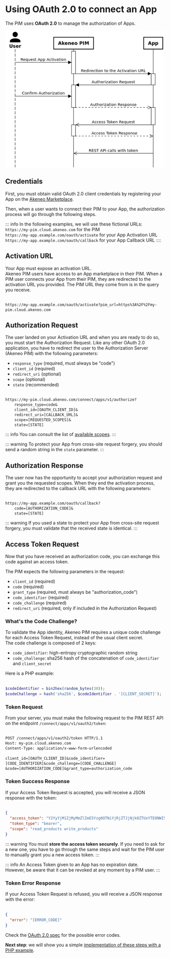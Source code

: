 # Using OAuth 2.0 to connect an App

The PIM uses **OAuth 2.0** to manage the authorization of Apps.

![App activation diagram](../img/apps/app-activation-sequence-diagram.png)


## Credentials

First, you must obtain valid OAuth 2.0 client credentials by registering your App on the
[Akeneo Marketplace](https://marketplace.akeneo.com/how-submit-extension-akeneo-marketplace).

Then, when a user wants to connect their PIM to your App, the authorization process will go through the following steps.

::: info
In the following examples, we will use these fictional URLs:  
`https://my-pim.cloud.akeneo.com` for the PIM  
`https://my-app.example.com/oauth/activate` for your App Activation URL  
`https://my-app.example.com/oauth/callback` for your App Callback URL
::::

## Activation URL

Your App must expose an activation URL.  
Akeneo PIM users have access to an App marketplace in their PIM. When a PIM user connects your App from their PIM,
they are redirected to the activation URL you provided. The PIM URL they come from is in the query you receive.

```

https://my-app.example.com/oauth/activate?pim_url=https%3A%2F%2Fmy-pim.cloud.akeneo.com
```

## Authorization Request

The user landed on your Activation URL and when you are ready to do so, you must start the Authorization Request.
Like any other OAuth 2.0 application, you have to redirect the user to the Authorization Server (Akeneo PIM)
with the following parameters:

- `response_type` (required, must always be "code")
- `client_id` (required)
- `redirect_uri` (optional)
- `scope` (optional)
- `state` (recommended)

```

https://my-pim.cloud.akeneo.com/connect/apps/v1/authorize?
    response_type=code&
    client_id=[OAUTH_CLIENT_ID]&
    redirect_uri=[CALLBACK_URL]&
    scope=[REQUESTED_SCOPES]&
    state=[STATE]
```

::: info
You can consult the list of [available scopes](/apps/access-scopes.html).
:::

::: warning
To protect your App from cross-site request forgery, you should send a random string in the `state` parameter.
:::

## Authorization Response

The user now has the opportunity to accept your authorization request and grant you the requested scopes.
When they end the activation process, they are redirected to the callback URL with the following parameters:

```

https://my-app.example.com/oauth/callback?
    code=[AUTHORIZATION_CODE]&
    state=[STATE]
```

::: warning
If you used a state to protect your App from cross-site request forgery, you must validate that the received
state is identical.
:::

## Access Token Request

Now that you have received an authorization code, you can exchange this code against an access token.

The PIM expects the following parameters in the request:
- `client_id` (required)
- `code` (required)
- `grant_type` (required, must always be "authorization_code")
- `code_identifier` (required)
- `code_challenge` (required)
- `redirect_uri` (required, only if included in the Authorization Request)

### What's the Code Challenge?

To validate the App identity, Akeneo PIM requires a unique code challenge for each Access Token Request,
instead of the usual client secret.  
The code challenge is composed of 2 keys:
- `code_identifier`: high-entropy cryptographic random string
- `code_challenge`: sha256 hash of the concatenation of `code_identifier` and `client_secret`

Here is a PHP example:
```php

$codeIdentifier = bin2hex(random_bytes(30));
$codeChallenge = hash('sha256', $codeIdentifier . '[CLIENT_SECRET]');
```

### Token Request

From your server, you must make the following request to the PIM REST API
on the endpoint `/connect/apps/v1/oauth2/token`:

```

POST /connect/apps/v1/oauth2/token HTTP/1.1
Host: my-pim.cloud.akeneo.com
Content-Type: application/x-www-form-urlencoded

client_id=[OAUTH_CLIENT_ID]&code_identifier=[CODE_IDENTIFIER]&code_challenge=[CODE_CHALLENGE]
&code=[AUTHORIZATION_CODE]&grant_type=authorization_code
```

### Token Success Response

If your Access Token Request is accepted, you will receive a JSON response with the token:

```json

{
  "access_token": "Y2YyYjM1ZjMyMmZlZmE5Yzg0OTNiYjRjZTJjNjk0ZTUxYTE0NWI5Zm",
  "token_type": "bearer",
  "scope": "read_products write_products"
}
```

::: warning
You must **store the access token securely**. If you need to ask for a new one, you have to go through the same steps
and wait for the PIM user to manually grant you a new access token.
:::

::: info
An Access Token given to an App has no expiration date.  
However, be aware that it can be revoked at any moment by a PIM user.
:::

### Token Error Response

If your Access Token Request is refused, you will receive a JSON response with the error:

```json

{
  "error": "[ERROR_CODE]"
}
```

Check the [OAuth 2.0 spec](https://datatracker.ietf.org/doc/html/rfc6749#section-4.1.2.1) for the possible error codes.

**Next step**: we will show you a simple [implementation of these steps with a PHP example](/apps/create-app-in-php.html).
